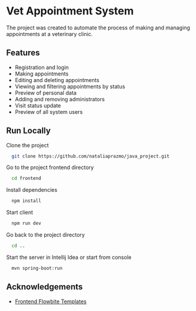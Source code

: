 # Vet Appointment System

The project was created to automate the process of making and managing appointments at a veterinary clinic.


## Features

- Registration and login
- Making appointments
- Editing and deleting appointments
- Viewing and filtering appointments by status
- Preview of personal data
- Adding and removing administrators
- Visit status update
- Preview of all system users

## Run Locally

Clone the project

```bash
  git clone https://github.com/nataliaprazmo/java_project.git
```



Go to the project frontend directory

```bash
  cd frontend
```


Install dependencies

```bash
  npm install
```


Start client

```bash
  npm run dev
```


Go back to the project directory

```bash
  cd ..
```


Start the server in Intellij Idea or start from console

```bash
  mvn spring-boot:run
```



## Acknowledgements

- [Frontend Flowbite Templates](https://flowbite.com/)
